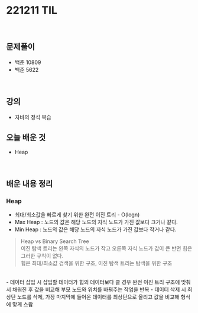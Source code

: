 # 221211 TIL
<br>

## 문제풀이
- 백준 10809
- 백준 5622
<br>

## 강의
- 자바의 정석 복습

## 오늘 배운 것
- Heap
<br>

## 배운 내용 정리

### Heap
- 최대/최소값을 빠르게 찾기 위한 완전 이진 트리 - O(logn)
- Max Heap : 노드의 값은 해당 노드의 자식 노드가 가진 값보다 크거나 같다.
- Min Heap : 노드의 값은 해당 노드의 자식 노드가 가진 값보다 작거나 같다.
> Heap vs Binary Search Tree <br>
> 이진 탐색 트리는 왼쪽 자식의 노드가 작고 오른쪽 자식 노드가 값이 큰 반면 힙은 그러한 규칙이 없다. <br>
> 힙은 최대/최소값 검색을 위한 구조, 이진 탐색 트리는 탐색을 위한 구조 <br>
<br>
- 데이터 삽입 시 삽입할 데이터가 힙의 데이터보다 클 경우 완전 이진 트리 구조에 맞춰서 채워진 후 값을 비교해 부모 노드와 위치를 바꿔주는 작업을 반복
- 데이터 삭제 시 최상단 노드를 삭제, 가장 마지막에 들어온 데이터를 최상단으로 올리고 값을 비교해 형식에 맞게 스왑
